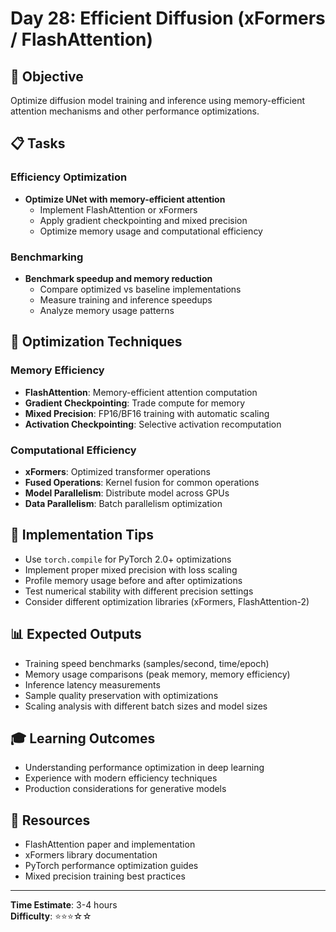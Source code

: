 # Day 28: Efficient Diffusion (xFormers / FlashAttention)

## 🎯 Objective
Optimize diffusion model training and inference using memory-efficient attention mechanisms and other performance optimizations.

## 📋 Tasks

### Efficiency Optimization
- **Optimize UNet with memory-efficient attention**
  - Implement FlashAttention or xFormers
  - Apply gradient checkpointing and mixed precision
  - Optimize memory usage and computational efficiency

### Benchmarking
- **Benchmark speedup and memory reduction**
  - Compare optimized vs baseline implementations
  - Measure training and inference speedups
  - Analyze memory usage patterns

## 🔧 Optimization Techniques

### Memory Efficiency
- **FlashAttention**: Memory-efficient attention computation
- **Gradient Checkpointing**: Trade compute for memory
- **Mixed Precision**: FP16/BF16 training with automatic scaling
- **Activation Checkpointing**: Selective activation recomputation

### Computational Efficiency
- **xFormers**: Optimized transformer operations
- **Fused Operations**: Kernel fusion for common operations
- **Model Parallelism**: Distribute model across GPUs
- **Data Parallelism**: Batch parallelism optimization

## 🔧 Implementation Tips
- Use `torch.compile` for PyTorch 2.0+ optimizations
- Implement proper mixed precision with loss scaling
- Profile memory usage before and after optimizations
- Test numerical stability with different precision settings
- Consider different optimization libraries (xFormers, FlashAttention-2)

## 📊 Expected Outputs
- Training speed benchmarks (samples/second, time/epoch)
- Memory usage comparisons (peak memory, memory efficiency)
- Inference latency measurements
- Sample quality preservation with optimizations
- Scaling analysis with different batch sizes and model sizes

## 🎓 Learning Outcomes
- Understanding performance optimization in deep learning
- Experience with modern efficiency techniques
- Production considerations for generative models

## 📖 Resources
- FlashAttention paper and implementation
- xFormers library documentation
- PyTorch performance optimization guides
- Mixed precision training best practices

---
**Time Estimate**: 3-4 hours  
**Difficulty**: ⭐⭐⭐☆☆